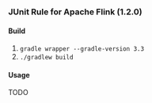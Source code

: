 ### JUnit Rule for Apache Flink (1.2.0)

#### Build 

1. `gradle wrapper --gradle-version 3.3`
2. `./gradlew build`

#### Usage

TODO
